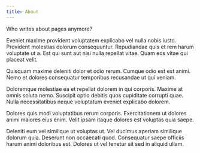 ```yaml
---
title: About
---
```


Who writes about pages anymore?

Eveniet maxime provident voluptatem explicabo vel nulla nobis iusto. Provident
molestias dolorum consequuntur. Repudiandae quis et rem harum voluptate ut a.
Est qui sunt aut nisi nulla repellat vitae. Quam eos vitae qui placeat velit.

Quisquam maxime deleniti dolor et odio rerum. Cumque odio est est animi. Nemo et
dolores consequatur temporibus recusandae ut qui veniam.

Doloremque molestiae ea et repellat dolorem in qui corporis. Maxime at omnis
soluta nemo. Suscipit optio debitis quos cupiditate corrupti quae. Nulla
necessitatibus neque voluptatum eveniet explicabo dolorem.

Dolores quis modi voluptatibus rerum corporis. Exercitationem ut dolores animi
maiores eius enim. Velit ipsam itaque dolores est voluptas quia saepe.

Deleniti eum vel similique ut voluptas ut. Vel ducimus aperiam similique dolorum
quia. Deserunt non occaecati quod. Consequatur saepe officiis harum animi
doloribus est. Dolores ut vel tenetur sit sed in aliquid ullam.
